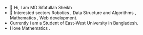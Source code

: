 - 👋 Hi, I am MD Sifatullah Sheikh
- 👀 Interested sectors Robotics , Data Structure and Algorithms , Mathematics , Web development.
-  Currently i am a Student of East-West University in Bangladesh.
- I love Mathematics .
